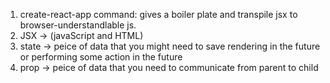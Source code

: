 1. create-react-app command: gives a boiler plate and transpile jsx to browser-understandlable js.
2. JSX -> (javaScript and HTML)
3. state -> peice of data that you might need to save rendering in the future or performing some action in the future
4. prop -> peice of data that you need to communicate from parent to child
